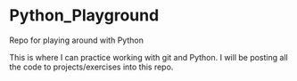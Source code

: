 # Python_Playground
Repo for playing around with Python

This is where I can practice working with git and Python.
I will be posting all the code to projects/exercises into this repo.
 
